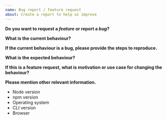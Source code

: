 ```yaml
---
name: Bug report / feature request
about: Create a report to help us improve
---
```


<!-- Please don't delete this template -->

**Do you want to request a _feature_ or report a _bug_?**

**What is the current behaviour?**

**If the current behaviour is a bug, please provide the steps to reproduce.**

<!-- A great way to do this is to provide your configuration via a GitHub gist. -->

**What is the expected behaviour?**

**If this is a feature request, what is motivation or use case for changing the behaviour?**

**Please mention other relevant information.**

-   Node version
-   npm version
-   Operating system
-   CLI version
-   Browser

